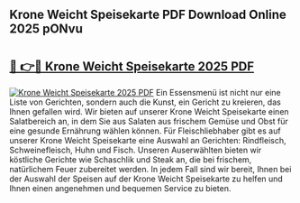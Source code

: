 ## Krone Weicht Speisekarte PDF Download Online 2025 pONvu

# <h2><a href="http://gc9k5j.nevu.top/?p=Krone+Weicht+Speisekarte">🔗 👉🔴 Krone Weicht Speisekarte 2025 PDF</a></h2>

[![Krone Weicht Speisekarte 2025 PDF](https://i.imgur.com/dBaPXMq.png)](http://gc9k5j.nevu.top/?p=Krone+Weicht+Speisekarte)
Ein Essensmenü ist nicht nur eine Liste von Gerichten, sondern auch die Kunst, ein Gericht zu kreieren, das Ihnen gefallen wird. Wir bieten auf unserer Krone Weicht Speisekarte einen Salatbereich an, in dem Sie aus Salaten aus frischem Gemüse und Obst für eine gesunde Ernährung wählen können. Für Fleischliebhaber gibt es auf unserer Krone Weicht Speisekarte eine Auswahl an Gerichten: Rindfleisch, Schweinefleisch, Huhn und Fisch. Unseren Auserwählten bieten wir köstliche Gerichte wie Schaschlik und Steak an, die bei frischem, natürlichem Feuer zubereitet werden. In jedem Fall sind wir bereit, Ihnen bei der Auswahl der Speisen auf der Krone Weicht Speisekarte zu helfen und Ihnen einen angenehmen und bequemen Service zu bieten.
